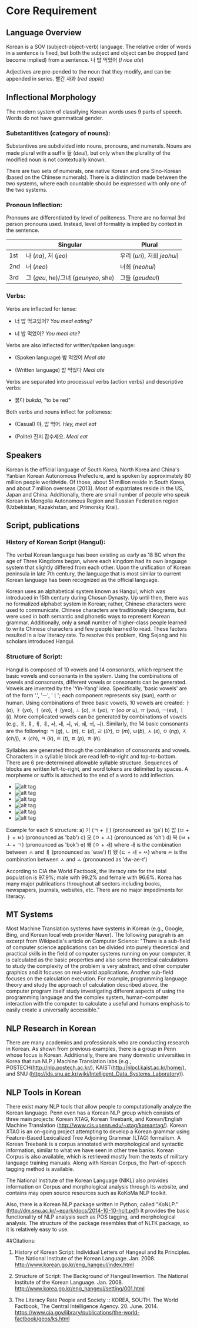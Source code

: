 # Core Requirement

## Language Overview

Korean is a SOV (subject-object-verb) language. The relative order of words in a sentence is fixed, but both the subject and object can be dropped (and become implied) from a sentence.
나 밥 먹었어
(*I rice ate*)

Adjectives are pre-pended to the noun that they modify, and can be appended in series.
빨간 사과
(*red apple*)

## Inflectional Morphology

The modern system of classifying Korean words uses 9 parts of speech. Words do not have grammatical gender.

### Substantitives (category of nouns):
Substantives are subdivided into nouns, pronouns, and numerals. Nouns are made plural with a suffix 들 (*deul*), but only when the plurality of the modified noun is not contextually known.

There are two sets of numerals, one native Korean and one Sino-Korean (based on the Chinese numerals). There is a distinction made between the two systems, where each countable should be expressed with only one of the two systems.

### Pronoun Inflection:

Pronouns are differentiated by level of politeness. There are no formal 3rd person pronouns used. Instead, level of formality is implied by context in the sentence.

|     | Singular                             | Plural                       |
|-----|--------------------------------------|------------------------------|
| 1st | 나 (*na*), 저 (*jeo*)                | 우리 (*uri*), 저희 *jeohui*) |
| 2nd | 너 (*neo*)                           | 너희 (*neohui*)              |
| 3rd | 그 (*geu*, he)/그녀 (*geunyeo*, she) | 그들 (*geudeul*)             |

### Verbs:
Verbs are inflected for tense:

- 너 밥 먹고있어?
*You meal eating?*

- 너 밥 먹었어?
*You meal ate?*

Verbs are also inflected for written/spoken language:

- (Spoken language) 밥 먹었어
*Meal ate*

- (Written language) 밥 먹었다
*Meal ate*

Verbs are separated into processual verbs (action verbs) and descriptive verbs:

- 붉다 *bukda*, "to be red"

Both verbs and nouns inflect for politeness:

- (Casual) 야, 밥 먹어.
*Hey, meal eat*

- (Polite) 진지 잡수세요.
*Meal eat*

## Speakers
Korean is the official language of South Korea, North Korea and China's Yanbian Korean Autonomous Prefecture, and is spoken by approximately 80 million people worldwide. Of those, about 51 million reside in South Korea, and about 7 million overseas (2013). Most of expatriates reside in the US, Japan and China. Additionally, there are small number of people who speak Korean in Mongolia Autonomous Region and Russian Federation region (Uzbekistan, Kazakhstan, and Primorsky Krai).

## Script, publications
### History of Korean Script (Hangul):
The verbal Korean language has been existing as early as 18 BC when the age of Three Kingdoms began, where each kingdom had its own language system that slightly differed from each other. Upon the unification of Korean peninsula in late 7th century, the language that is most similar to current Korean language has been recognized as the official language.

Korean uses an alphabetical system known as Hangul, which was introduced in 15th century during Chosun Dynasty.
Up until then, there was no formalized alphabet system in Korean; rather, Chinese characters were used to communicate.
Chinese characters are traditionally ideograms, but were used in both semantic and phonetic ways to represent Korean grammar.
Additionally, only a small number of higher-class people learned to write Chinese characters and few people learned to read.
These factors resulted in a low literacy rate. To resolve this problem, King Sejong and his scholars introduced Hangul.

### Structure of Script:
Hangul is composed of 10 vowels and 14 consonants, which reprsent the basic vowels and consonants in the system.
Using the combinations of vowels and consonants, different vowels or consonants can be generated.
Vowels are invented by the 'Yin-Yang' idea. Specifically, 'basic vowels' are of the form '.', 'ㅡ', 'ㅣ'; each component represents sky (sun), earth or human.
Using combinations of three basic vowels, 10 vowels are created:
ㅏ (*a*), ㅑ (*ya*), ㅓ (*eo*), ㅕ (*yeo*), ㅗ (*o*), ㅛ (*yo*), ㅜ (*oo or u*), ㅠ (*you*), ㅡ(*eu*), ㅣ (*i*).
More complicated vowels can be generated by combinations of vowels (e.g., ㅐ, ㅒ, ㅔ, ㅖ, ㅘ, ㅙ, ㅚ, ㅝ, ㅞ, ㅟ, ㅢ).
Similarly, the 14 basic consonants are the following:
ㄱ (*g*), ㄴ (*n*), ㄷ (*d*), ㄹ (*l/r*), ㅁ (*m*), ㅂ(*b*), ㅅ (*s*), ㅇ (*ng*), ㅈ (*ch/j*), ㅊ (*ch*), ㅋ (*k*), ㅌ (*t*), ㅍ (*p*), ㅎ (*h*).

Syllables are generated through the combination of consonants and vowels.
Characters in a syllable block are read left-to-right and top-to-bottom.
There are 6 pre-determined allowable syllable structure.
Sequences of blocks are written left-to-right, and word tokens are delimited by spaces.
A morpheme or suffix is attached to the end of a word to add inflection.

  - ![alt tag](https://raw.githubusercontent.com/terrynsun/korean-research/master/1.jpg?token=AKPPwzmH4ByOK0ry5sYy7VVa3VMMTlvZks5VLfqGwA%3D%3D)
  - ![alt tag](https://raw.githubusercontent.com/terrynsun/korean-research/master/2.jpg?token=AKPPw1qupeUgpcBtWFwTiA1Z73hYnkQiks5VLfqHwA%3D%3D)
  - ![alt tag](https://raw.githubusercontent.com/terrynsun/korean-research/master/3.jpg?token=AKPPw04Tkbp88cdwbXPBWGxbpSmQbZkvks5VLfqIwA%3D%3D)
  - ![alt tag](https://raw.githubusercontent.com/terrynsun/korean-research/master/4.jpg?token=AKPPw0bFy1lY-JJFwwUeVBF2q6mhBjtIks5VLfqIwA%3D%3D)
  - ![alt tag](https://raw.githubusercontent.com/terrynsun/korean-research/master/5.jpg?token=AKPPwx6wVq0sVL7cA-dh0V1Cg37IxjUWks5VLfqJwA%3D%3D)
  - ![alt tag](https://raw.githubusercontent.com/terrynsun/korean-research/master/6.jpg?token=AKPPw6lmQmV8c5EHW-r5Wn3pJbt1pggpks5VLfqKwA%3D%3D)

Example for each 6 structure:
  a) 가 (ㄱ + ㅏ) (pronounced as 'ga')
  b) 밥 (ㅂ + ㅏ + ㅂ) (pronounced as 'bab')
  c) 오 (ㅇ + ㅗ) (pronounced as 'oh')
  d) 복 (ㅂ + ㅗ + ㄱ) (pronounced as 'bok')
  e) 왜 (ㅇ + ㅙ) where ㅙ is the combination between ㅗ and ㅐ (pronounced as 'wae')
  f) 됐 (ㄷ + ㅙ + ㅆ) where ㅆ is the combination between ㅅ and ㅅ (pronounced as 'dw-ae-t')

According to CIA the World Factbook, the literacy rate for the total population is 97.9%; male with 99.2% and female with 96.6%. Korea has many major publications throughout all sectors including books, newspapers, journals, websites, etc. There are no major impediments for literacy. 

## MT Systems
Most Machine Translation systems have systems in Korean (e.g., Google, Bing, and Korean local web provider Naver). 
The following paragrah is an excerpt from Wikipedia's article on Computer Science:
"There is a sub-field of computer science applications can be divided into purely theoretical and practical skills in the field of computer systems running on your computer. It is calculated as the basic properties and also some theoretical calculations to study the complexity of the problem is very abstract, and other computer graphics and it focuses on real-world applications. Another sub-field focuses on the calculation execution. For example, programming language theory and study the approach of calculation described above, the computer program itself study investigating different aspects of using the programming language and the complex system, human-computer interaction with the computer to calculate a useful and humans emphasis to easily create a universally accessible."

## NLP Research in Korean
There are many academics and professionals who are conducting research in Korean. As shown from previous examples, there is a group in Penn whose focus is Korean. Additionally, there are many domestic universities in Korea that run NLP / Machine Translation labs (e.g., POSTECH(http://nlp.postech.ac.kr/), KAIST(http://nlpcl.kaist.ac.kr/home/), and SNU (http://ids.snu.ac.kr/wiki/Intelligent_Data_Systems_Laboratory)). 

## NLP Tools in Korean
There exist many NLP tools that allow people to computationally analyze the Korean language. Penn even has a Korean NLP group which consists of three main projects: Korean XTAG, Korean Treebank, and Korean/English Machine Translation (http://www.cis.upenn.edu/~xtag/koreantag/). Korean XTAG is an on-going project attempting to develop a Korean grammar using Feature-Based Lexicalized Tree Adjoining Grammar (LTAG) formalism. A Korean Treebank is a corpus annotated with morphological and syntactic information, similar to what we have seen in other tree banks. Korean Corpus is also available, which is retrieved mostly from the texts of military language training manuals. Along with Korean Corpus, the Part-of-speech tagging method is available.

The National Institute of the Korean Language (NIKL) also provides information on Corpus and morphological analysis through its website, and contains may open source resources such as KoKoMa NLP toolkit.

Also, there is a Korean NLP package written in Python, called "KoNLP." (http://dm.snu.ac.kr/~epark/docs/2014-10-10-hclt.pdf) It provides the basic functionality of NLP analysis such as POS tagging, and morphological analysis. The structure of the package resembles that of NLTK package, so it is relatively easy to use. 


##Citations:
1. History of Korean Script:
Individual Letters of Hangeul and Its Principles. The National Institute of the Korean Language. Jan. 2008. <http://www.korean.go.kr/eng_hangeul/index.html>

2. Structure of Script:
The Background of Hangeul Invention. The National Institute of the Korean Language. Jan. 2008. <http://www.korea.go.kr/eng_hangeul/setting/001.html>

3. The Literacy Rate
People and Society :: KOREA, SOUTH. The World Factbook, The Central Intelligence Agency. 20. June. 2014. <https://www.cia.gov/library/publications/the-world-factbook/geos/ks.html>

